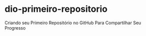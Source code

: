 # dio-primeiro-repositorio
Criando seu Primeiro Repositório no GitHub Para Compartilhar Seu Progresso
